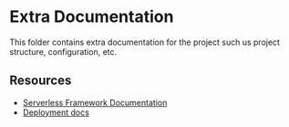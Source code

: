 # Extra Documentation

This folder contains extra documentation for the project such us project structure, configuration, etc.

## Resources

- [Serverless Framework Documentation](https://www.serverless.com/)
- [Deployment docs](./DEPLOYMENT.md)
